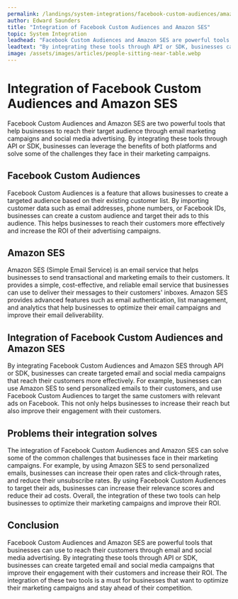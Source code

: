 ```yaml
---
permalink: /landings/system-integrations/facebook-custom-audiences/amazon-ses
author: Edward Saunders
title: "Integration of Facebook Custom Audiences and Amazon SES"
topic: System Integration
leadhead: "Facebook Custom Audiences and Amazon SES are powerful tools that businesses can use to reach their customers through email and social media advertising"
leadtext: "By integrating these tools through API or SDK, businesses can create targeted email and social media campaigns that improve their engagement with their customers and increase their ROI. The integration of these two tools is a must for businesses that want to optimize their marketing campaigns and stay ahead of their competition."
image: /assets/images/articles/people-sitting-near-table.webp
---
```

<div class="arttext">        <h1>Integration of Facebook Custom Audiences and Amazon SES</h1>
        <p>
            Facebook Custom Audiences and Amazon SES are two powerful tools that help businesses to reach their target audience through email marketing campaigns and social media advertising. By integrating these tools through API or SDK, businesses can leverage the benefits of both platforms and solve some of the challenges they face in their marketing campaigns.
        </p>
        <h2>Facebook Custom Audiences</h2>
        <p>
            Facebook Custom Audiences is a feature that allows businesses to create a targeted audience based on their existing customer list. By importing customer data such as email addresses, phone numbers, or Facebook IDs, businesses can create a custom audience and target their ads to this audience. This helps businesses to reach their customers more effectively and increase the ROI of their advertising campaigns.
        </p>
        <h2>Amazon SES</h2>
        <p>
            Amazon SES (Simple Email Service) is an email service that helps businesses to send transactional and marketing emails to their customers. It provides a simple, cost-effective, and reliable email service that businesses can use to deliver their messages to their customers' inboxes. Amazon SES provides advanced features such as email authentication, list management, and analytics that help businesses to optimize their email campaigns and improve their email deliverability.
        </p>
        <h2>Integration of Facebook Custom Audiences and Amazon SES</h2>
        <p>
            By integrating Facebook Custom Audiences and Amazon SES through API or SDK, businesses can create targeted email and social media campaigns that reach their customers more effectively. For example, businesses can use Amazon SES to send personalized emails to their customers, and use Facebook Custom Audiences to target the same customers with relevant ads on Facebook. This not only helps businesses to increase their reach but also improve their engagement with their customers.
        </p>
        <h2>Problems their integration solves</h2>
        <p>
            The integration of Facebook Custom Audiences and Amazon SES can solve some of the common challenges that businesses face in their marketing campaigns. For example, by using Amazon SES to send personalized emails, businesses can increase their open rates and click-through rates, and reduce their unsubscribe rates. By using Facebook Custom Audiences to target their ads, businesses can increase their relevance scores and reduce their ad costs. Overall, the integration of these two tools can help businesses to optimize their marketing campaigns and improve their ROI.
        </p>
        <h2>Conclusion</h2>
        <p>
            Facebook Custom Audiences and Amazon SES are powerful tools that businesses can use to reach their customers through email and social media advertising. By integrating these tools through API or SDK, businesses can create targeted email and social media campaigns that improve their engagement with their customers and increase their ROI. The integration of these two tools is a must for businesses that want to optimize their marketing campaigns and stay ahead of their competition.
        </p>
</div>